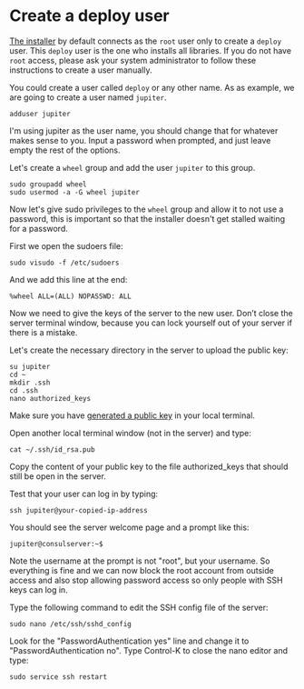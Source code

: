 # Create a deploy user

[The installer](https://github.com/consul/installer) by default connects as the `root` user only to create a `deploy` user. This `deploy` user is the one who installs all libraries. If you do not have `root` access, please ask your system administrator to follow these instructions to create a user manually.

You could create a user called `deploy` or any other name. As as example, we are going to create a user named `jupiter`.

  ```
  adduser jupiter
  ```

I'm using jupiter as the user name, you should change that for whatever makes sense to you. Input a password when prompted, and just leave empty the rest of the options.

Let's create a `wheel` group and add the user `jupiter` to this group.

  ```
  sudo groupadd wheel
  sudo usermod -a -G wheel jupiter
  ```

Now let's give sudo privileges to the `wheel` group and allow it to not use a password, this is important so that the installer doesn't get stalled waiting for a password.

First we open the sudoers file:
```
sudo visudo -f /etc/sudoers
```

And we add this line at the end:
```
%wheel ALL=(ALL) NOPASSWD: ALL
```

Now we need to give the keys of the server to the new user. Don’t close the server terminal window, because you can lock yourself out of your server if there is a mistake.

Let's create the necessary directory in the server to upload the public key:
```
su jupiter
cd ~
mkdir .ssh
cd .ssh
nano authorized_keys
```


Make sure you have [generated a public key](generating_ssh_key.md) in your local terminal.

Open another local terminal window (not in the server) and type:

```
cat ~/.ssh/id_rsa.pub
```

Copy the content of your public key to the file authorized_keys that should still be open in the server.

Test that your user can log in by typing:

  ```
  ssh jupiter@your-copied-ip-address
  ```

You should see the server welcome page and a prompt like this:

  ```
  jupiter@consulserver:~$
  ```

Note the username at the prompt is not "root", but your username. So everything is fine and we can now block the root account from outside access and also stop allowing password access so only people with SSH keys can log in.

Type the following command to edit the SSH config file of the server:

  ```
  sudo nano /etc/ssh/sshd_config
  ```

Look for the "PasswordAuthentication yes" line and change it to "PasswordAuthentication no". Type Control-K to close the nano editor and type:

  ```
  sudo service ssh restart
  ```
